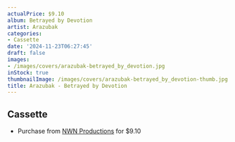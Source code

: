 ```yaml
---
actualPrice: $9.10
album: Betrayed by Devotion
artist: Arazubak
categories:
- Cassette
date: '2024-11-23T06:27:45'
draft: false
images:
- /images/covers/arazubak-betrayed_by_devotion.jpg
inStock: true
thumbnailImage: /images/covers/arazubak-betrayed_by_devotion-thumb.jpg
title: Arazubak - Betrayed by Devotion
---
```


## Cassette
* Purchase from [NWN Productions](http://shop.nwnprod.com/index.php?route=product/product&path=73&product_id=31116&sort=pd.name&order=ASC) for $9.10
